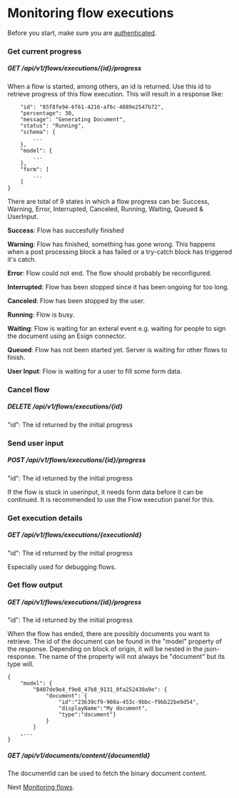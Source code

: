 # Monitoring flow executions

Before you start, make sure you are [authenticated](/1.%20Authentication/Authentication.md).

### Get current progress 

##### GET /api/v1/flows/executions/{id}/progress
When a flow is started, among others, an id is returned. Use this id to retrieve progress of this flow execution. 
This will result in a response like:

```{
    "id": "85f8fe94-6f61-4216-af6c-4889e2547b72",
    "percentage": 30,
    "message": "Generating Document",
    "status": "Running",
    "schema": {
        ...
    },
    "model": {
        ...
    },
    "form": [
        ...
    ]
}
```
There are total of 9 states in which a flow progress can be: Success, Warning, Error, Interrupted, Canceled, 
Running, Waiting, Queued & UserInput.

**Success**: Flow has succesfully finished

**Warning**: Flow has finished, something has gone wrong. This happens when a post processing block a has 
failed or a try-catch block has triggered it's catch.

**Error**: Flow could not end. The flow should probably be reconfigured.

**Interrupted**: Flow has been stopped since it has been ongoing for too long.

**Canceled**: Flow has been stopped by the user.

**Running**: Flow is busy.

**Waiting**: Flow is waiting for an exteral event e.g. waiting for people to sign the document using an 
Esign connector.

**Queued**: Flow has not been started yet. Server is waiting for other flows to finish.

**User Input**: Flow is waiting for a user to fill some form data.

### Cancel flow
##### DELETE /api/v1/flows/executions/{id}
"id": The id returned by the initial progress

### Send user input
##### POST /api/v1/flows/executions/{id}/progress
"id": The id returned by the initial progress

If the flow is stuck in userinput, it needs form data before it can be continued. It is recommended to use the 
Flow execution panel for this.

### Get execution details
##### GET /api/v1/flows/executions/{executionId}
"id": The id returned by the initial progress

Especially used for debugging flows.

### Get flow output
##### GET /api/v1/flows/executions/{id}/progress
"id": The id returned by the initial progress

When the flow has ended, there are possibly documents you want to retrieve. The id of the document can be found in the "model" property of the response.
Depending on block of origin, it will be nested in the json-response. The name of the property will not always be "document" but its type will.

```
{
    "model": {
        "B407de9e4_f9e8_47b8_9131_0fa252430a9e": { 
            "document": { 
                "id":"23639cf9-908a-453c-9bbc-f9bb22be9d54",
                "displayName":"My document",
                "type":"document"}
            }
        }
    ,...
}
```

##### GET /api/v1/documents/content/{documentId}
The documentId can be used to fetch the binary document content.


Next [Monitoring flows](c.%20Extras.md).